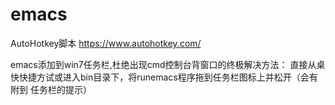 # emacs
AutoHotkey脚本
https://www.autohotkey.com/


emacs添加到win7任务栏,杜绝出现cmd控制台背窗口的终极解决方法：
直接从桌快快捷方试或进入bin目录下，将runemacs程序拖到任务栏图标上并松开（会有附到 任务栏的提示）
